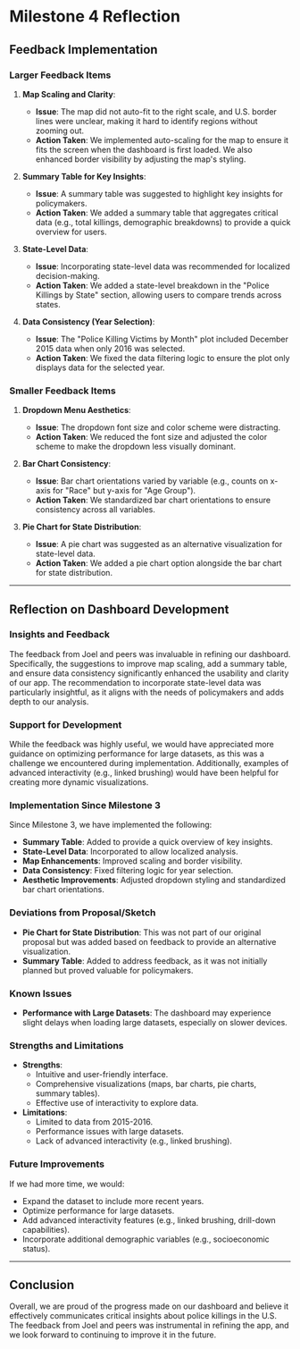 # Milestone 4 Reflection

## Feedback Implementation

### Larger Feedback Items
1. **Map Scaling and Clarity**:
   - **Issue**: The map did not auto-fit to the right scale, and U.S. border lines were unclear, making it hard to identify regions without zooming out.
   - **Action Taken**: We implemented auto-scaling for the map to ensure it fits the screen when the dashboard is first loaded. We also enhanced border visibility by adjusting the map's styling.

2. **Summary Table for Key Insights**:
   - **Issue**: A summary table was suggested to highlight key insights for policymakers.
   - **Action Taken**: We added a summary table that aggregates critical data (e.g., total killings, demographic breakdowns) to provide a quick overview for users.

3. **State-Level Data**:
   - **Issue**: Incorporating state-level data was recommended for localized decision-making.
   - **Action Taken**: We added a state-level breakdown in the "Police Killings by State" section, allowing users to compare trends across states.

4. **Data Consistency (Year Selection)**:
   - **Issue**: The "Police Killing Victims by Month" plot included December 2015 data when only 2016 was selected.
   - **Action Taken**: We fixed the data filtering logic to ensure the plot only displays data for the selected year.

### Smaller Feedback Items
1. **Dropdown Menu Aesthetics**:
   - **Issue**: The dropdown font size and color scheme were distracting.
   - **Action Taken**: We reduced the font size and adjusted the color scheme to make the dropdown less visually dominant.

2. **Bar Chart Consistency**:
   - **Issue**: Bar chart orientations varied by variable (e.g., counts on x-axis for "Race" but y-axis for "Age Group").
   - **Action Taken**: We standardized bar chart orientations to ensure consistency across all variables.

3. **Pie Chart for State Distribution**:
   - **Issue**: A pie chart was suggested as an alternative visualization for state-level data.
   - **Action Taken**: We added a pie chart option alongside the bar chart for state distribution.

---

## Reflection on Dashboard Development

### Insights and Feedback
The feedback from Joel and peers was invaluable in refining our dashboard. Specifically, the suggestions to improve map scaling, add a summary table, and ensure data consistency significantly enhanced the usability and clarity of our app. The recommendation to incorporate state-level data was particularly insightful, as it aligns with the needs of policymakers and adds depth to our analysis.

### Support for Development
While the feedback was highly useful, we would have appreciated more guidance on optimizing performance for large datasets, as this was a challenge we encountered during implementation. Additionally, examples of advanced interactivity (e.g., linked brushing) would have been helpful for creating more dynamic visualizations.

### Implementation Since Milestone 3
Since Milestone 3, we have implemented the following:
- **Summary Table**: Added to provide a quick overview of key insights.
- **State-Level Data**: Incorporated to allow localized analysis.
- **Map Enhancements**: Improved scaling and border visibility.
- **Data Consistency**: Fixed filtering logic for year selection.
- **Aesthetic Improvements**: Adjusted dropdown styling and standardized bar chart orientations.

### Deviations from Proposal/Sketch
- **Pie Chart for State Distribution**: This was not part of our original proposal but was added based on feedback to provide an alternative visualization.
- **Summary Table**: Added to address feedback, as it was not initially planned but proved valuable for policymakers.

### Known Issues
- **Performance with Large Datasets**: The dashboard may experience slight delays when loading large datasets, especially on slower devices.

### Strengths and Limitations
- **Strengths**:
  - Intuitive and user-friendly interface.
  - Comprehensive visualizations (maps, bar charts, pie charts, summary tables).
  - Effective use of interactivity to explore data.
- **Limitations**:
  - Limited to data from 2015-2016.
  - Performance issues with large datasets.
  - Lack of advanced interactivity (e.g., linked brushing).

### Future Improvements
If we had more time, we would:
- Expand the dataset to include more recent years.
- Optimize performance for large datasets.
- Add advanced interactivity features (e.g., linked brushing, drill-down capabilities).
- Incorporate additional demographic variables (e.g., socioeconomic status).

---

## Conclusion
Overall, we are proud of the progress made on our dashboard and believe it effectively communicates critical insights about police killings in the U.S. The feedback from Joel and peers was instrumental in refining the app, and we look forward to continuing to improve it in the future.
